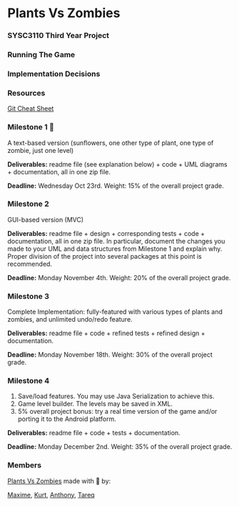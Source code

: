 # Plants Vs Zombies
### SYSC3110 Third Year Project

### Running The Game

### Implementation Decisions

### Resources
[Git Cheat Sheet](https://services.github.com/on-demand/downloads/github-git-cheat-sheet/)

### Milestone 1 :rocket:
A text-based version (sunflowers, one other type of plant, one type of zombie, just one level)

**Deliverables:** readme file (see explanation below) + code + UML diagrams + documentation, all in one zip file.

**Deadline:** Wednesday Oct 23rd. Weight: 15% of the overall project grade.

### Milestone 2
GUI-based version (MVC)

**Deliverables:** readme file + design + corresponding tests + code + documentation, all in one zip file. In particular, document the changes you made to your UML and data structures from Milestone 1 and explain why. Proper division of the project into several packages at this point is recommended.

**Deadline:** Monday November 4th. Weight: 20% of the overall project grade.

### Milestone 3
Complete Implementation: fully-featured with various types of plants and zombies, and unlimited undo/redo feature.

**Deliverables:** readme file + code + refined tests + refined design + documentation.

**Deadline:** Monday November 18th. Weight: 30% of the overall project grade.

### Milestone 4

1. Save/load features. You may use Java Serialization to achieve this. 
2. Game level builder. The levels may be saved in XML. 
3. 5% overall project bonus: try a real time version of the game and/or porting it to the Android platform.

**Deliverables:** readme file + code + tests + documentation.

**Deadline:** Monday December 2nd. Weight: 35% of the overall project grade.

### Members
[Plants Vs Zombies](https://github.com/KB-R/Snake_Squad) made with :purple_heart: by:

[Maxime](https://github.com/MaximeNdutiye), 
[Kurt](https://github.com/KB-R), 
[Anthony](anthonymaevskipopov), 
[Tareq]()
